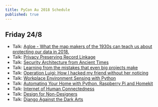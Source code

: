 ```yaml
---
title: PyCon Au 2018 Schedule
published: true
---
```


## Friday 24/8
 * Talk: [Agloe - What the map makers of the 1930s can teach us about protecting our data in 2018.](https://2018.pycon-au.org/talks/41799-agloe-what-the-map-makers-of-the-1930s-can-teach-us-about-protecting-our-data-in-2018/)
 * Talk: [Privacy Preserving Record Linkage](https://2018.pycon-au.org/talks/44892-privacy-preserving-record-linkage/)
 * Talk: [Security Architecture from Ancient Times](https://2018.pycon-au.org/talks/42329-security-architecture-from-ancient-times/)
 * Talk: [Learning from the mistakes that even big projects make](https://2018.pycon-au.org/talks/41704-learning-from-the-mistakes-that-even-big-projects-make/)
 * Talk: [Operation Luigi: How I hacked my friend without her noticing](https://2018.pycon-au.org/talks/41686-operation-luigi-how-i-hacked-my-friend-without-her-noticing/)
 * Talk: [Workplace Environment Sensing with Python](https://2018.pycon-au.org/talks/45376-workplace-environment-sensing-with-python/)
 * Talk: [Automating Your Home with Python, Raspberry Pi and Homekit](https://2018.pycon-au.org/talks/45170-automating-your-home-with-python-raspberry-pi-and-homekit/)
 * Talk: [Internet of Human Connectedness](https://2018.pycon-au.org/talks/44085-internet-of-human-connectedness-how-my-iot-project-increased-my-connectedness-with-the-world/)
 * Talk: [Design for Non-Designers](https://2018.pycon-au.org/talks/43052-design-for-nondesigners/)
 * Talk: [Django Against the Dark Arts](https://2018.pycon-au.org/talks/45196-django-against-the-dark-arts/)
